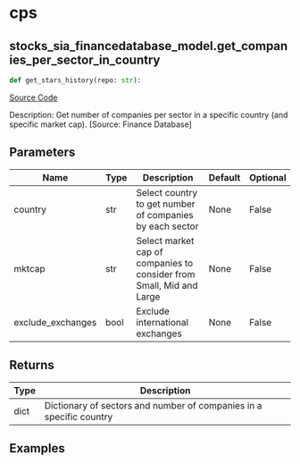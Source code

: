 # cps

## stocks_sia_financedatabase_model.get_companies_per_sector_in_country

```python
def get_stars_history(repo: str):
```
[Source Code](https://github.com/OpenBB-finance/OpenBBTerminal/tree/main/openbb_terminal/stocks/sector_industry_analysis/financedatabase_model.py#L204)

Description: Get number of companies per sector in a specific country (and specific market cap). [Source: Finance Database]

## Parameters

| Name | Type | Description | Default | Optional |
| ---- | ---- | ----------- | ------- | -------- |
| country | str | Select country to get number of companies by each sector | None | False |
| mktcap | str | Select market cap of companies to consider from Small, Mid and Large | None | False |
| exclude_exchanges | bool | Exclude international exchanges | None | False |

## Returns

| Type | Description |
| ---- | ----------- |
| dict | Dictionary of sectors and number of companies in a specific country |

## Examples

